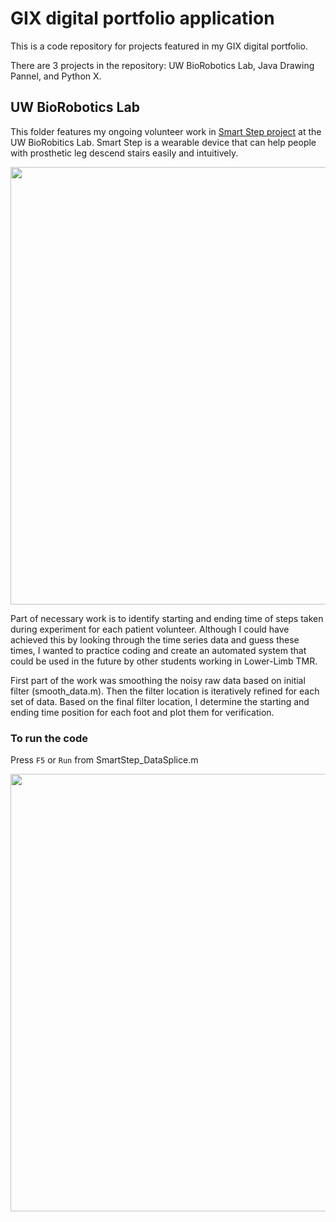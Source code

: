 # GIX digital portfolio application

This is a code repository for projects featured in my GIX digital portfolio. 

There are 3 projects in the repository: UW BioRobotics Lab, Java Drawing Pannel, and Python X. 

## UW BioRobotics Lab

This folder features my ongoing volunteer work in [Smart Step project](https://rombolabs.github.io/#project-smartStep) at the UW BioRobitics Lab. Smart Step is a wearable device that can help people with prosthetic leg descend stairs easily and intuitively. 

<img src="https://rombolabs.github.io/img/portfolio/ss1.png" width="700">

Part of necessary work is to identify starting and ending time of steps taken during experiment for each patient volunteer. Although I could have achieved this by looking through the time series data and guess these times, I wanted to practice coding and create an automated system that could be used in the future by other students working in Lower-Limb TMR. 

First part of the work was smoothing the noisy raw data based on initial filter (smooth_data.m). Then the filter location is iteratively refined for each set of data. Based on the final filter location, I determine the starting and ending time position for each foot and plot them for verification. 

### To run the code

Press ```F5``` or ```Run``` from SmartStep_DataSplice.m 


<img src="https://github.com/nywieck/GIX/blob/master/UW%20BioRobotics%20Lab/xsensExample.jpg" width="700">



